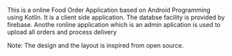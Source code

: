 This is a online Food Order Application based on Android Programming using Kotlin.
It is a client side application.
The databse facility is provided by firebase.
Anothe ronline application which is an admin aplication is used to upload all orders and process delivery


Note: The design and the layout is inspired from open source.
